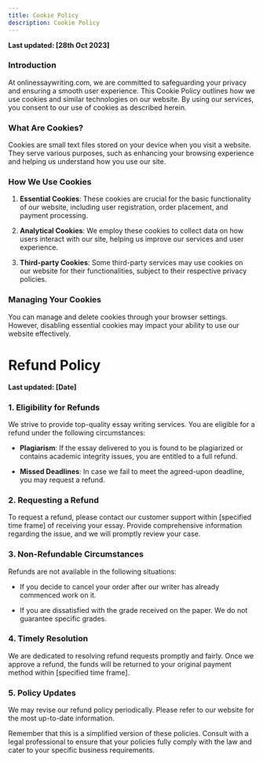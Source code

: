 ```yaml
---
title: Cookie Policy
description: Cookie Policy
---
```


**Last updated: [28th Oct 2023]**

### Introduction

At onlinessaywriting.com, we are committed to safeguarding your privacy and ensuring a smooth user experience. This Cookie Policy outlines how we use cookies and similar technologies on our website. By using our services, you consent to our use of cookies as described herein.

### What Are Cookies?

Cookies are small text files stored on your device when you visit a website. They serve various purposes, such as enhancing your browsing experience and helping us understand how you use our site.

### How We Use Cookies

1. **Essential Cookies**: These cookies are crucial for the basic functionality of our website, including user registration, order placement, and payment processing.

2. **Analytical Cookies**: We employ these cookies to collect data on how users interact with our site, helping us improve our services and user experience.

3. **Third-party Cookies**: Some third-party services may use cookies on our website for their functionalities, subject to their respective privacy policies.

### Managing Your Cookies

You can manage and delete cookies through your browser settings. However, disabling essential cookies may impact your ability to use our website effectively.

# Refund Policy

**Last updated: [Date]**

### 1. Eligibility for Refunds

We strive to provide top-quality essay writing services. You are eligible for a refund under the following circumstances:

- **Plagiarism**: If the essay delivered to you is found to be plagiarized or contains academic integrity issues, you are entitled to a full refund.

- **Missed Deadlines**: In case we fail to meet the agreed-upon deadline, you may request a refund.

### 2. Requesting a Refund

To request a refund, please contact our customer support within [specified time frame] of receiving your essay. Provide comprehensive information regarding the issue, and we will promptly review your case.

### 3. Non-Refundable Circumstances

Refunds are not available in the following situations:

- If you decide to cancel your order after our writer has already commenced work on it.

- If you are dissatisfied with the grade received on the paper. We do not guarantee specific grades.

### 4. Timely Resolution

We are dedicated to resolving refund requests promptly and fairly. Once we approve a refund, the funds will be returned to your original payment method within [specified time frame].

### 5. Policy Updates

We may revise our refund policy periodically. Please refer to our website for the most up-to-date information.

Remember that this is a simplified version of these policies. Consult with a legal professional to ensure that your policies fully comply with the law and cater to your specific business requirements.

